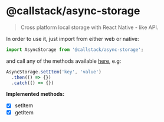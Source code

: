 @callstack/async-storage
==================================

> Cross platform local storage with React Native - like API.

In order to use it, just import from either web or native:

```js
import AsyncStorage from '@callstack/async-storage';
```

and call any of the methods available [here](https://facebook.github.io/react-native/docs/asyncstorage.html), e.g:

```js
AsyncStorage.setItem('key', 'value')
  .then(() => {})
  .catch(() => {})
```

**Implemented methods:**
- [x] setItem
- [x] getItem
